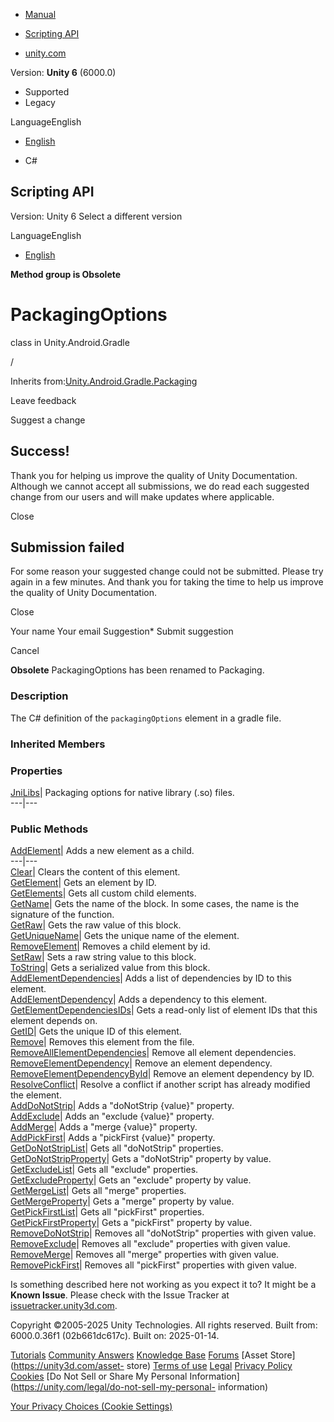 [ ]()

  * [Manual](../Manual/index.html)
  * [Scripting API](../ScriptReference/index.html)

  * [unity.com](https://unity.com/)

Version: **Unity 6** (6000.0)

  * Supported
  * Legacy

LanguageEnglish

  * [English]()

  * C#

[ ](https://docs.unity3d.com)

## Scripting API

Version: Unity 6 Select a different version

LanguageEnglish

  * [English]()

**Method group is Obsolete**  

# PackagingOptions

class in Unity.Android.Gradle

/

Inherits
from:[Unity.Android.Gradle.Packaging](Unity.Android.Gradle.Packaging.html)

Leave feedback

Suggest a change

## Success!

Thank you for helping us improve the quality of Unity Documentation. Although
we cannot accept all submissions, we do read each suggested change from our
users and will make updates where applicable.

Close

## Submission failed

For some reason your suggested change could not be submitted. Please <a>try
again</a> in a few minutes. And thank you for taking the time to help us
improve the quality of Unity Documentation.

Close

Your name Your email Suggestion* Submit suggestion

Cancel

[ ]()

**Obsolete** PackagingOptions has been renamed to Packaging.

### Description

The C# definition of the `packagingOptions` element in a gradle file.

### Inherited Members

### Properties

[JniLibs](Unity.Android.Gradle.Packaging.JniLibs.html)| Packaging options for
native library (.so) files.  
---|---  
  
### Public Methods

[AddElement](Unity.Android.Gradle.BaseBlock.AddElement.html)| Adds a new
element as a child.  
---|---  
[Clear](Unity.Android.Gradle.BaseBlock.Clear.html)| Clears the content of this
element.  
[GetElement](Unity.Android.Gradle.BaseBlock.GetElement.html)| Gets an element
by ID.  
[GetElements](Unity.Android.Gradle.BaseBlock.GetElements.html)| Gets all
custom child elements.  
[GetName](Unity.Android.Gradle.BaseBlock.GetName.html)| Gets the name of the
block. In some cases, the name is the signature of the function.  
[GetRaw](Unity.Android.Gradle.BaseBlock.GetRaw.html)| Gets the raw value of
this block.  
[GetUniqueName](Unity.Android.Gradle.BaseBlock.GetUniqueName.html)| Gets the
unique name of the element.  
[RemoveElement](Unity.Android.Gradle.BaseBlock.RemoveElement.html)| Removes a
child element by id.  
[SetRaw](Unity.Android.Gradle.BaseBlock.SetRaw.html)| Sets a raw string value
to this block.  
[ToString](Unity.Android.Gradle.BaseBlock.ToString.html)| Gets a serialized
value from this block.  
[AddElementDependencies](Unity.Android.Gradle.BaseElement.AddElementDependencies.html)|
Adds a list of dependencies by ID to this element.  
[AddElementDependency](Unity.Android.Gradle.BaseElement.AddElementDependency.html)|
Adds a dependency to this element.  
[GetElementDependenciesIDs](Unity.Android.Gradle.BaseElement.GetElementDependenciesIDs.html)|
Gets a read-only list of element IDs that this element depends on.  
[GetID](Unity.Android.Gradle.BaseElement.GetID.html)| Gets the unique ID of
this element.  
[Remove](Unity.Android.Gradle.BaseElement.Remove.html)| Removes this element
from the file.  
[RemoveAllElementDependencies](Unity.Android.Gradle.BaseElement.RemoveAllElementDependencies.html)|
Remove all element dependencies.  
[RemoveElementDependency](Unity.Android.Gradle.BaseElement.RemoveElementDependency.html)|
Remove an element dependency.  
[RemoveElementDependencyById](Unity.Android.Gradle.BaseElement.RemoveElementDependencyById.html)|
Remove an element dependency by ID.  
[ResolveConflict](Unity.Android.Gradle.BaseElement.ResolveConflict.html)|
Resolve a conflict if another script has already modified the element.  
[AddDoNotStrip](Unity.Android.Gradle.Packaging.AddDoNotStrip.html)| Adds a
"doNotStrip {value}" property.  
[AddExclude](Unity.Android.Gradle.Packaging.AddExclude.html)| Adds an "exclude
{value}" property.  
[AddMerge](Unity.Android.Gradle.Packaging.AddMerge.html)| Adds a "merge
{value}" property.  
[AddPickFirst](Unity.Android.Gradle.Packaging.AddPickFirst.html)| Adds a
"pickFirst {value}" property.  
[GetDoNotStripList](Unity.Android.Gradle.Packaging.GetDoNotStripList.html)|
Gets all "doNotStrip" properties.  
[GetDoNotStripProperty](Unity.Android.Gradle.Packaging.GetDoNotStripProperty.html)|
Gets a "doNotStrip" property by value.  
[GetExcludeList](Unity.Android.Gradle.Packaging.GetExcludeList.html)| Gets all
"exclude" properties.  
[GetExcludeProperty](Unity.Android.Gradle.Packaging.GetExcludeProperty.html)|
Gets an "exclude" property by value.  
[GetMergeList](Unity.Android.Gradle.Packaging.GetMergeList.html)| Gets all
"merge" properties.  
[GetMergeProperty](Unity.Android.Gradle.Packaging.GetMergeProperty.html)| Gets
a "merge" property by value.  
[GetPickFirstList](Unity.Android.Gradle.Packaging.GetPickFirstList.html)| Gets
all "pickFirst" properties.  
[GetPickFirstProperty](Unity.Android.Gradle.Packaging.GetPickFirstProperty.html)|
Gets a "pickFirst" property by value.  
[RemoveDoNotStrip](Unity.Android.Gradle.Packaging.RemoveDoNotStrip.html)|
Removes all "doNotStrip" properties with given value.  
[RemoveExclude](Unity.Android.Gradle.Packaging.RemoveExclude.html)| Removes
all "exclude" properties with given value.  
[RemoveMerge](Unity.Android.Gradle.Packaging.RemoveMerge.html)| Removes all
"merge" properties with given value.  
[RemovePickFirst](Unity.Android.Gradle.Packaging.RemovePickFirst.html)|
Removes all "pickFirst" properties with given value.  
  
Is something described here not working as you expect it to? It might be a
**Known Issue**. Please check with the Issue Tracker at
[issuetracker.unity3d.com](https://issuetracker.unity3d.com).

Copyright ©2005-2025 Unity Technologies. All rights reserved. Built from:
6000.0.36f1 (02b661dc617c). Built on: 2025-01-14.

[Tutorials](https://unity3d.com/learn) [Community
Answers](https://answers.unity3d.com) [Knowledge
Base](https://support.unity3d.com/hc/en-us)
[Forums](https://forum.unity3d.com) [Asset Store](https://unity3d.com/asset-
store) [Terms of use](https://docs.unity3d.com/Manual/TermsOfUse.html)
[Legal](https://unity.com/legal) [Privacy
Policy](https://unity.com/legal/privacy-policy)
[Cookies](https://unity.com/legal/cookie-policy) [Do Not Sell or Share My
Personal Information](https://unity.com/legal/do-not-sell-my-personal-
information)

[Your Privacy Choices (Cookie Settings)](javascript:void\(0\);)


